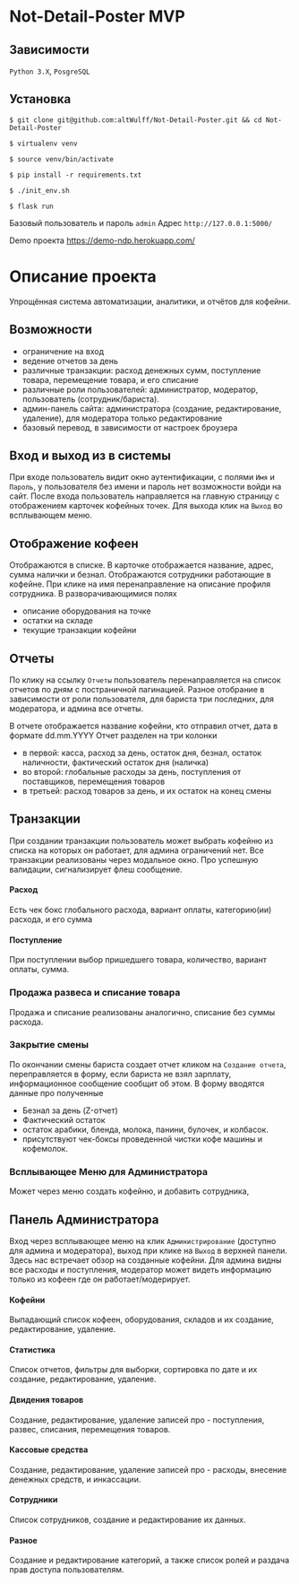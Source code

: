 # Not-Detail-Poster MVP
## Зависимости
`Python 3.X`, `PosgreSQL`

## Установка
`$ git clone git@github.com:altWulff/Not-Detail-Poster.git && cd Not-Detail-Poster`

`$ virtualenv venv`

`$ source venv/bin/activate`

`$ pip install -r requirements.txt`

`$ ./init_env.sh`

`$ flask run`

Базовый пользователь и пароль `admin`
Адрес `http://127.0.0.1:5000/`

Demo проекта https://demo-ndp.herokuapp.com/

# Описание проекта
Упрощённая система автоматизации, аналитики, и отчётов для кофейни.

## Возможности
- ограничение на вход
- ведение отчетов за день
- различные транзакции: расход денежных сумм, поступление товара, перемещение товара, и его списание
- различные роли пользователей: администратор, модератор, пользователь (сотрудник/бариста).
- админ-панель сайта: администратора (создание, редактирование, удаление), для модератора только редактирование
- базовый перевод, в зависимости от настроек броузера

## Вход и выход из в системы
При входе пользователь видит окно аутентификации, с полями
`Имя` и `Пароль`, у пользователя без имени и пароль нет возможности войди на сайт.
После входа пользователь направляется на главную страницу с отображением карточек кофейных точек.
Для выхода клик на `Выход` во всплывающем меню.

## Отображение кофеен
Отображаются в списке.
В карточке отображается название, адрес, сумма налички и безнал.
Отображаются сотрудники работающие в кофейне. При клике на имя перенаправление на описание профиля сотрудника.
В разворачивающимися полях
- описание оборудования на точке
- остатки на складе
- текущие транзакции кофейни

## Отчеты
По клику на ссылку `Отчеты` пользователь перенаправляется на список отчетов по дням с постраничной пагинацией.
Разное отобрание в зависимости от роли пользователя, для бариста три последних, для модератора, и админа все отчеты.

В отчете отображается название кофейни, кто отправил отчет, дата в формате dd.mm.YYYY
Отчет разделен на три колонки
- в первой: касса, расход за день, остаток дня, безнал, остаток наличности, фактический остаток дня (наличка)
- во второй: глобальные расходы за день, поступления от поставщиков, перемещения товаров
- в третьей: расход товаров за день, и их остаток на конец смены


## Транзакции
При создании транзакции пользователь может выбрать кофейню из списка на которых он работает, для админа ограничений нет.
Все транзакции реализованы через модальное окно. Про успешную валидации, сигнализирует флеш сообщение.

#### Расход
Есть чек бокс глобального расхода, вариант оплаты, категорию(ии) расхода, и его сумма

#### Поступление
При поступлении выбор пришедшего товара, количество, вариант оплаты, сумма.

### Продажа развеса и списание товара
Продажа и списание реализованы аналогично, списание без суммы расхода.

### Закрытие смены
По окончании смены бариста создает отчет кликом на `Создание отчета`, переправляется в форму,
если бариста не взял зарплату, информационное сообщение сообщит об этом.
В форму вводятся данные про полученные
- Безнал за день (Z-отчет)
- Фактический остаток
- остаток арабики, бленда, молока, панини, булочек, и колбасок.
- присутствуют чек-боксы проведенной чистки кофе машины и кофемолок.

### Всплывающее Меню для Администратора
Может через меню создать кофейню,
и добавить сотрудника,

## Панель Администратора
Вход через всплывающее меню на клик `Администрирование` (доступно для админа и модератора), выход при клике на `Выход` в верхней панели.
Здесь нас встречает обзор на созданные кофейни.
Для админа видны все расходы и поступления, модератор может видеть информацию только из кофеен где он работает/модерирует.

#### Кофейни
Выпадающий список кофеен, оборудования, складов и их создание, редактирование, удаление.

#### Статистика
Список отчетов, фильтры для выборки, сортировка по дате и их создание, редактирование, удаление.

#### Двидения товаров
Создание, редактирование, удаление записей про - поступления, развес, списания, перемещения товаров.

#### Кассовые средства
Создание, редактирование, удаление записей про - расходы, внесение денежных средств, и инкассации.

#### Сотрудники
Список сотрудников, создание и редактирование их данных.

#### Разное
Создание и редактирование категорий, а также список ролей и раздача прав доступа пользователям.
